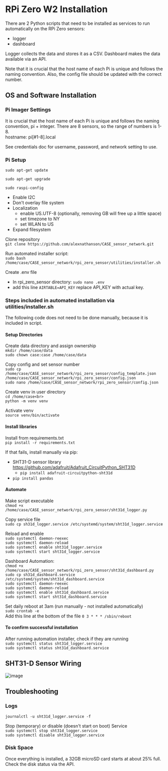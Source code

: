 # RPi Zero W2 Installation

There are 2 Python scripts that need to be installed as services to run automatically on the RPi Zero sensors:
* logger
* dashboard

Logger collects the data and stores it as a CSV. Dashboard makes the data available via an API.

Note that it is crucial that the host name of each Pi is unique and follows the naming convention. Also, the config file should be updated with the correct number.

## OS and Software Installation

### Pi Imager Settings

It is crucial that the host name of each Pi is unique and follows the naming convention, pi + integer. There are 8 sensors, so the range of numbers is 1-8.<br>
hostname: pi[#1-8].local

See credentials doc for username, password, and network setting to use.

### Pi Setup
`sudo apt-get update`

`sudo apt-get upgrade`

`sudo raspi-config`
* Enable I2C
* Don't overlay file system
* Localization
	* enable US.UTF-8 (optionally, removing GB will free up a little space)
	* set timezone to NY
	* set WLAN to US
* Expand filesystem

Clone repository<br>
`git clone https://github.com/alexnathanson/CASE_sensor_network.git`

Run automated installer script:<br>
`sudo bash /home/case/CASE_sensor_network/rpi_zero_sensor/utilities/installer.sh`

Create .env file
* In rpi_zero_sensor directory: `sudo nano .env`
* add this line  `AIRTABLE=API_KEY` replace API_KEY with actual key.

### Steps included in automated installation via utilities/installer.sh
The following code does not need to be done manually, because it is included in script.

#### Setup Directories

Create data directory and assign ownership<br>
`mkdir /home/case/data`<br>
`sudo chown case:case /home/case/data`


Copy config and set sensor number<br>
`sudo cp /home/case/CASE_sensor_network/rpi_zero_sensor/config_template.json /home/case/CASE_sensor_network/rpi_zero_sensor/config.json`<br>
`sudo nano /home/case/CASE_sensor_network/rpi_zero_sensor/config.json`

Create venv in user directory<br>
`cd /home/case<br>`<br>
`python -m venv venv`

Activate venv<br>
`source venv/bin/activate`

#### Install libraries

Install from requirements.txt<br>
`pip install -r requirements.txt`

If that fails, install manually via pip:

* SHT31-D sensor library https://github.com/adafruit/Adafruit_CircuitPython_SHT31D
	* `pip install adafruit-circuitpython-sht31d`
* `pip install pandas`


#### Automate

Make script executable<br>
`chmod +x /home/case/CASE_sensor_network/rpi_zero_sensor/sht31d_logger.py`

Copy service file<br>
`sudo cp sh31d_logger.service /etc/systemd/system/sht31d_logger.service`

Reload and enable<br>
`sudo systemctl daemon-reexec`<br>
`sudo systemctl daemon-reload`<br>
`sudo systemctl enable sht31d_logger.service`<br>
`sudo systemctl start sht31d_logger.service`

Dashboard Automation:<br>
`chmod +x /home/case/CASE_sensor_network/rpi_zero_sensor/sht31d_dashboard.py`<br>
`sudo cp sh31d_dashboard.service /etc/systemd/system/sht31d_dashboard.service`<br>
`sudo systemctl daemon-reexec`<br>
`sudo systemctl daemon-reload`<br>
`sudo systemctl enable sht31d_dashboard.service`<br>
`sudo systemctl start sht31d_dashboard.service`

Set daily reboot at 3am (run manually - not installed automatically)<br>
`sudo crontab -e`<br>
Add this line at the bottom of the file `0 3 * * * /sbin/reboot`

#### To confirm successful installation

After running automation installer, check if they are running<br>
`sudo systemctl status sht31d_logger.service`<br>
`sudo systemctl status sht31d_dashboard.service`

## SHT31-D Sensor Wiring
![image](https://cdn-learn.adafruit.com/assets/assets/000/101/432/medium640/adafruit_products_SHT31_RasPi_breadboard_bb.jpg?1618427246)

## Troubleshooting

### Logs
`journalctl -u sht31d_logger.service -f`

Stop (temporary) or disable (doesn't start on boot) Service<br>
`sudo systemctl stop sht31d_logger.service`<br>
`sudo systemctl disable sht31d_logger.service`

### Disk Space

Once everything is installed, a 32GB microSD card starts at about 25% full. Check the disk status via the API.